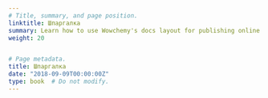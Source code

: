 ```yaml
---
# Title, summary, and page position.
linktitle: Шпаргалка
summary: Learn how to use Wowchemy's docs layout for publishing online courses, software documentation, and tutorials.
weight: 20


# Page metadata.
title: Шпаргалка
date: "2018-09-09T00:00:00Z"
type: book  # Do not modify.
---
```



